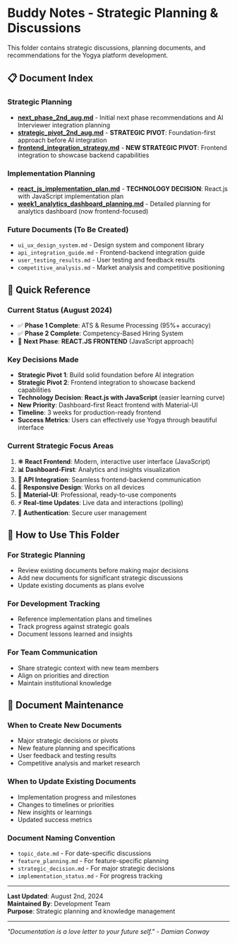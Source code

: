 # Buddy Notes - Strategic Planning & Discussions

This folder contains strategic discussions, planning documents, and recommendations for the Yogya platform development.

## 📋 **Document Index**

### **Strategic Planning**
- **[next_phase_2nd_aug.md](./next_phase_2nd_aug.md)** - Initial next phase recommendations and AI Interviewer integration planning
- **[strategic_pivot_2nd_aug.md](./strategic_pivot_2nd_aug.md)** - **STRATEGIC PIVOT**: Foundation-first approach before AI integration
- **[frontend_integration_strategy.md](./frontend_integration_strategy.md)** - **NEW STRATEGIC PIVOT**: Frontend integration to showcase backend capabilities

### **Implementation Planning**
- **[react_js_implementation_plan.md](./react_js_implementation_plan.md)** - **TECHNOLOGY DECISION**: React.js with JavaScript implementation plan
- **[week1_analytics_dashboard_planning.md](./week1_analytics_dashboard_planning.md)** - Detailed planning for analytics dashboard (now frontend-focused)

### **Future Documents (To Be Created)**
- `ui_ux_design_system.md` - Design system and component library
- `api_integration_guide.md` - Frontend-backend integration guide
- `user_testing_results.md` - User testing and feedback results
- `competitive_analysis.md` - Market analysis and competitive positioning

## 🎯 **Quick Reference**

### **Current Status (August 2024)**
- ✅ **Phase 1 Complete**: ATS & Resume Processing (95%+ accuracy)
- ✅ **Phase 2 Complete**: Competency-Based Hiring System
- 🔄 **Next Phase**: **REACT.JS FRONTEND** (JavaScript approach)

### **Key Decisions Made**
- **Strategic Pivot 1**: Build solid foundation before AI integration
- **Strategic Pivot 2**: Frontend integration to showcase backend capabilities
- **Technology Decision**: **React.js with JavaScript** (easier learning curve)
- **New Priority**: Dashboard-first React frontend with Material-UI
- **Timeline**: 3 weeks for production-ready frontend
- **Success Metrics**: Users can effectively use Yogya through beautiful interface

### **Current Strategic Focus Areas**
1. **⚛️ React Frontend**: Modern, interactive user interface (JavaScript)
2. **📊 Dashboard-First**: Analytics and insights visualization
3. **🔗 API Integration**: Seamless frontend-backend communication
4. **📱 Responsive Design**: Works on all devices
5. **🎨 Material-UI**: Professional, ready-to-use components
6. **⚡ Real-time Updates**: Live data and interactions (polling)
7. **🔐 Authentication**: Secure user management

## 📝 **How to Use This Folder**

### **For Strategic Planning**
- Review existing documents before making major decisions
- Add new documents for significant strategic discussions
- Update existing documents as plans evolve

### **For Development Tracking**
- Reference implementation plans and timelines
- Track progress against strategic goals
- Document lessons learned and insights

### **For Team Communication**
- Share strategic context with new team members
- Align on priorities and direction
- Maintain institutional knowledge

## 🔄 **Document Maintenance**

### **When to Create New Documents**
- Major strategic decisions or pivots
- New feature planning and specifications
- User feedback and testing results
- Competitive analysis and market research

### **When to Update Existing Documents**
- Implementation progress and milestones
- Changes to timelines or priorities
- New insights or learnings
- Updated success metrics

### **Document Naming Convention**
- `topic_date.md` - For date-specific discussions
- `feature_planning.md` - For feature-specific planning
- `strategic_decision.md` - For major strategic decisions
- `implementation_status.md` - For progress tracking

---

**Last Updated**: August 2nd, 2024  
**Maintained By**: Development Team  
**Purpose**: Strategic planning and knowledge management

---

*"Documentation is a love letter to your future self." - Damian Conway* 